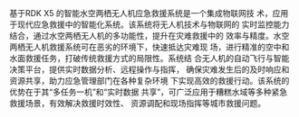 基于RDK X5 的智能水空两栖无人机应急救援系统是一个集成物联网技
术，应用于现代应急救援中的智能化系统。该系统将无人机技术与物联网的
实时监控能力结合，通过水空两栖无人机的多功能性，提升在灾难救援中的
效率与精度。水空两栖无人机救援系统可在恶劣的环境下，快速抵达灾难现
场，进行精准的空中和水面救援任务，打破传统救援方式的局限性。系统结
合无人机的自动飞行与智能决策平台，提供实时数据分析、远程操作与指挥，
确保灾难发生后的及时响应和资源共享，助力应急管理部门在各种复杂环境
下实现高效的救援行动。该系统的优势在于其“多任务一机”和“实时数据
共享”，可广泛应用于糟糕水域等多种紧急救援场景，有效解决救援时效性、
资源调配和现场指挥等城市救援问题。
